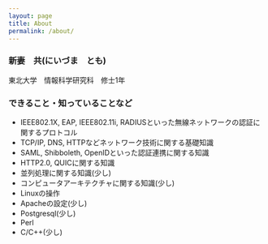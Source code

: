 ```yaml
---
layout: page
title: About
permalink: /about/
---
```



### 新妻　共(にいづま　とも)
東北大学　情報科学研究科　修士1年


### できること・知っていることなど

* IEEE802.1X, EAP, IEEE802.11i, RADIUSといった無線ネットワークの認証に関するプロトコル
* TCP/IP, DNS, HTTPなどネットワーク技術に関する基礎知識
* SAML, Shibboleth, OpenIDといった認証連携に関する知識
* HTTP2.0, QUICに関する知識
* 並列処理に関する知識(少し)
* コンピュータアーキテクチャに関する知識(少し)
* Linuxの操作
* Apacheの設定(少し)
* Postgresql(少し)
* Perl
* C/C++(少し)
